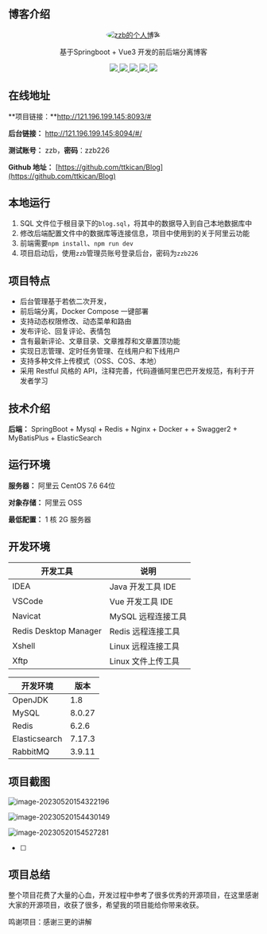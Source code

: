 ## 博客介绍

<p align="center">
  <a href="https://http://121.196.199.145:8093/#">
    <img src="http://img.duoziwang.com/2021/04/07242259901688.jpg" alt="zzb的个人博客" style="border-radius: 50%;">
  </a>
</p>


<p align="center">
   基于Springboot + Vue3 开发的前后端分离博客
</p>
<p align="center">
   <a target="_blank" href="https://github.com/ttkican/Blog">
      <img src="https://img.shields.io/badge/JDK-1.8-green"/>
      <img src="https://img.shields.io/badge/springboot-2.6.14-green"/>
      <img src="https://img.shields.io/badge/mysql-8.0.27-green"/>
      <img src="https://img.shields.io/badge/mybatis--plus-3.5.2-green"/>
      <img src="https://img.shields.io/badge/redis-6.2.6-green"/>
   </a>
</p>


## 在线地址

**项目链接：**http://121.196.199.145:8093/#

**后台链接：** http://121.196.199.145:8094/#/

**测试账号：** zzb，**密码**：zzb226

**Github 地址：** [https://github.com/ttkican/Blog](https://github.com/ttkican/Blog)

## 本地运行

1. SQL 文件位于根目录下的`blog.sql`，将其中的数据导入到自己本地数据库中
3. 修改后端配置文件中的数据库等连接信息，项目中使用到的关于阿里云功能
4. 前端需要`npm install`、`npm run dev`
5. 项目启动后，使用`zzb`管理员账号登录后台，密码为`zzb226`

## 项目特点

- 后台管理基于若依二次开发，
- 前后端分离，Docker Compose 一键部署
- 支持动态权限修改、动态菜单和路由
- 发布评论、回复评论、表情包
- 含有最新评论、文章目录、文章推荐和文章置顶功能
- 实现日志管理、定时任务管理、在线用户和下线用户
- 支持多种文件上传模式（OSS、COS、本地）
- 采用 Restful 风格的 API，注释完善，代码遵循阿里巴巴开发规范，有利于开发者学习

## 技术介绍

**后端：** SpringBoot + Mysql + Redis +  Nginx + Docker +  + Swagger2 + MyBatisPlus + ElasticSearch 

## 运行环境

**服务器：** 阿里云 CentOS  7.6 64位

**对象存储：** 阿里云 OSS

**最低配置：** 1 核 2G 服务器

## 开发环境

| 开发工具              | 说明               |
| --------------------- | ------------------ |
| IDEA                  | Java 开发工具 IDE  |
| VSCode                | Vue 开发工具 IDE   |
| Navicat               | MySQL 远程连接工具 |
| Redis Desktop Manager | Redis 远程连接工具 |
| Xshell                | Linux 远程连接工具 |
| Xftp                  | Linux 文件上传工具 |

| 开发环境      | 版本   |
| ------------- | ------ |
| OpenJDK       | 1.8    |
| MySQL         | 8.0.27 |
| Redis         | 6.2.6  |
| Elasticsearch | 7.17.3 |
| RabbitMQ      | 3.9.11 |

## 项目截图

![image-20230520154322196](F:\GITHup\ITblog\zzbblog\img\image-20230520154322196.png)

![image-20230520154430149](F:\GITHup\ITblog\zzbblog\img\image-20230520154430149.png)

![image-20230520154527281](F:\GITHup\ITblog\zzbblog\img\image-20230520154527281.png)



- [ ] 

## 项目总结

整个项目花费了大量的心血，开发过程中参考了很多优秀的开源项目，在这里感谢大家的开源项目，收获了很多，希望我的项目能给你带来收获。

鸣谢项目：感谢三更的讲解
